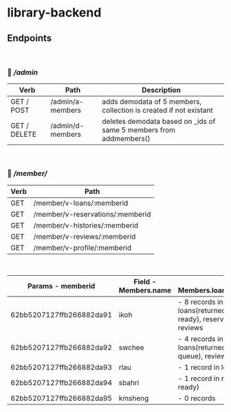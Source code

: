 # library-backend

## Endpoints

&nbsp;

### 🚩 _/admin_

| Verb         | Path             | Description                                                         |
| ------------ | ---------------- | ------------------------------------------------------------------- |
| GET / POST   | /admin/a-members | adds demodata of 5 members, collection is created if not existant   |
| GET / DELETE | /admin/d-members | deletes demodata based on \_ids of same 5 members from addmembers() |

&nbsp;
&nbsp;

### 🚩 _/member/_

| Verb | Path                             |
| ---- | -------------------------------- |
| GET  | /member/v-loans/:memberid        |
| GET  | /member/v-reservations/:memberid |
| GET  | /member/v-histories/:memberid    |
| GET  | /member/v-reviews/:memberid      |
| GET  | /member/v-profile/:memberid      |

&nbsp;
&nbsp;

| Params - memberid        | Field - Members.name | Field - Members.loans/reservations/reviews                                                                  |
| ------------------------ | -------------------- | ----------------------------------------------------------------------------------------------------------- |
| 62bb5207127ffb266882da91 | ikoh                 | - 8 records in loans(on loan), loans(returned), reservations(pickup ready), reservations(in queue), reviews |
| 62bb5207127ffb266882da92 | swchee               | - 4 records in loans(on loan), loans(returned), reservations(in queue), reviews                             |
| 62bb5207127ffb266882da93 | rlau                 | - 1 record in loans(on loan)                                                                                |
| 62bb5207127ffb266882da94 | sbahri               | - 1 record in reservations(pickup ready)                                                                    |
| 62bb5207127ffb266882da95 | kmsheng              | - 0 records                                                                                                 |
